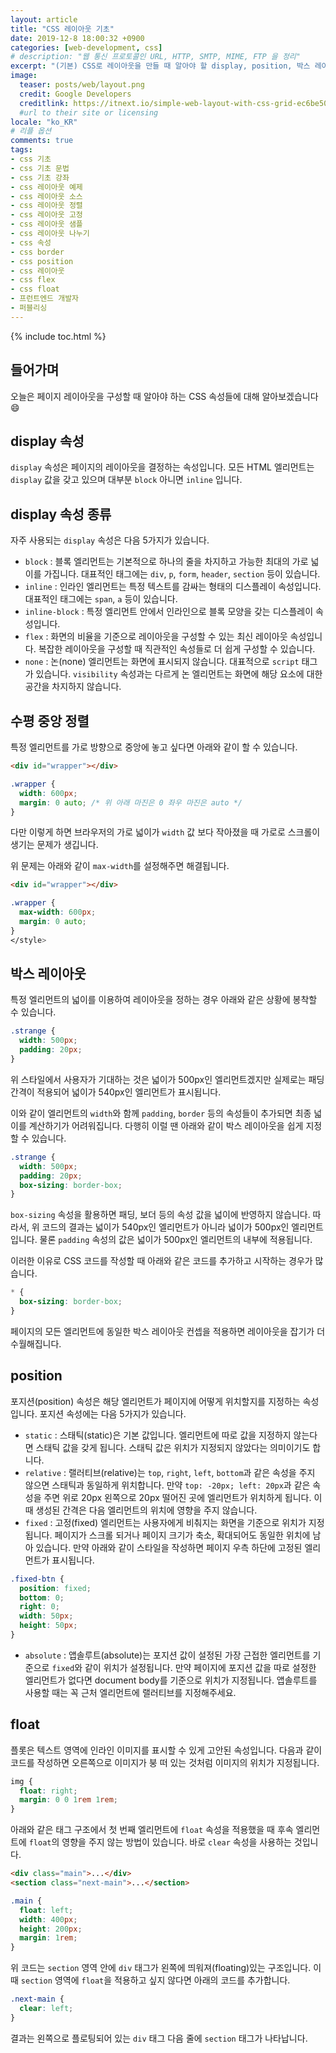 ```yaml
---
layout: article
title: "CSS 레이아웃 기초"
date: 2019-12-8 18:00:32 +0900
categories: [web-development, css]
# description: "웹 통신 프로토콜인 URL, HTTP, SMTP, MIME, FTP 을 정리"
excerpt: "(기본) CSS로 레이아웃을 만들 때 알아야 할 display, position, 박스 레이아웃"
image:
  teaser: posts/web/layout.png
  credit: Google Developers
  creditlink: https://itnext.io/simple-web-layout-with-css-grid-ec6be5086531
  #url to their site or licensing
locale: "ko_KR"
# 리플 옵션
comments: true
tags:
- css 기초
- css 기초 문법
- css 기초 강좌
- css 레이아웃 예제
- css 레이아웃 소스
- css 레이아웃 정렬
- css 레이아웃 고정
- css 레이아웃 샘플
- css 레이아웃 나누기
- css 속성
- css border
- css position
- css 레이아웃
- css flex
- css float
- 프런트엔드 개발자
- 퍼블리싱
---
```

{% include toc.html %}

## 들어가며

오늘은 페이지 레이아웃을 구성할 때 알아야 하는 CSS 속성들에 대해 알아보겠습니다 😄

## display 속성

`display` 속성은 페이지의 레이아웃을 결정하는 속성입니다. 모든 HTML 엘리먼트는 `display` 값을 갖고 있으며 대부분 `block` 아니면 `inline` 입니다.

## display 속성 종류

자주 사용되는 `display` 속성은 다음 5가지가 있습니다.

- `block` : 블록 엘리먼트는 기본적으로 하나의 줄을 차지하고 가능한 최대의 가로 넓이를 가집니다. 대표적인 태그에는 `div`, `p`, `form`, `header`, `section` 등이 있습니다.
- `inline` : 인라인 엘리먼트는 특정 텍스트를 감싸는 형태의 디스플레이 속성입니다. 대표적인 태그에는 `span`, `a` 등이 있습니다.
- `inline-block` : 특정 엘리먼트 안에서 인라인으로 블록 모양을 갖는 디스플레이 속성입니다.
- `flex` : 화면의 비율을 기준으로 레이아웃을 구성할 수 있는 최신 레이아웃 속성입니다. 복잡한 레이아웃을 구성할 때 직관적인 속성들로 더 쉽게 구성할 수 있습니다.
- `none` : 논(none) 엘리먼트는 화면에 표시되지 않습니다. 대표적으로 `script` 태그가 있습니다. `visibility` 속성과는 다르게 논 엘리먼트는 화면에 해당 요소에 대한 공간을 차지하지 않습니다.

## 수평 중앙 정렬

특정 엘리먼트를 가로 방향으로 중앙에 놓고 싶다면 아래와 같이 할 수 있습니다.

```html
<div id="wrapper"></div>
```

```css
.wrapper {
  width: 600px;
  margin: 0 auto; /* 위 아래 마진은 0 좌우 마진은 auto */
}
```

다만 이렇게 하면 브라우저의 가로 넓이가 `width` 값 보다 작아졌을 때 가로로 스크롤이 생기는 문제가 생깁니다.

위 문제는 아래와 같이 `max-width`를 설정해주면 해결됩니다.

```html
<div id="wrapper"></div>
```

```css
.wrapper {
  max-width: 600px;
  margin: 0 auto;
}
</style>
```

## 박스 레이아웃

특정 엘리먼트의 넓이를 이용하여 레이아웃을 정하는 경우 아래와 같은 상황에 봉착할 수 있습니다.

```css
.strange {
  width: 500px;
  padding: 20px;
}
```

위 스타일에서 사용자가 기대하는 것은 넓이가 500px인 엘리먼트겠지만 실제로는 패딩 간격이 적용되어 넓이가 540px인 엘리먼트가 표시됩니다.

이와 같이 엘리먼트의 `width`와 함께 `padding`, `border` 등의 속성들이 추가되면 최종 넓이를 계산하기가 어려워집니다. 다행히 이럴 땐 아래와 같이 박스 레이아웃을 쉽게 지정할 수 있습니다.

```css
.strange {
  width: 500px;
  padding: 20px;
  box-sizing: border-box;
}
```

`box-sizing` 속성을 활용하면 패딩, 보더 등의 속성 값을 넓이에 반영하지 않습니다. 따라서, 위 코드의 결과는 넓이가 540px인 엘리먼트가 아니라 넓이가 500px인 엘리먼트입니다. 물론 `padding` 속성의 값은 넓이가 500px인 엘리먼트의 내부에 적용됩니다.

이러한 이유로 CSS 코드를 작성할 때 아래와 같은 코드를 추가하고 시작하는 경우가 많습니다.

```css
* {
  box-sizing: border-box;
}
```

페이지의 모든 엘리먼트에 동일한 박스 레이아웃 컨셉을 적용하면 레이아웃을 잡기가 더 수월해집니다.

## position

포지션(position) 속성은 해당 엘리먼트가 페이지에 어떻게 위치할지를 지정하는 속성입니다. 포지션 속성에는 다음 5가지가 있습니다.

- `static` : 스태틱(static)은 기본 값입니다. 엘리먼트에 따로 값을 지정하지 않는다면 스태틱 값을 갖게 됩니다. 스태틱 값은 위치가 지정되지 않았다는 의미이기도 합니다.
- `relative` : 랠러티브(relative)는 `top`, `right`, `left`, `bottom`과 같은 속성을 주지 않으면 스태틱과 동일하게 위치합니다. 만약 `top: -20px; left: 20px`과 같은 속성을 주면 위로 20px 왼쪽으로 20px 떨어진 곳에 엘리먼트가 위치하게 됩니다. 이때 생성된 간격은 다음 엘리먼트의 위치에 영향을 주지 않습니다.
- `fixed` : 고정(fixed) 엘리먼트는 사용자에게 비춰지는 화면을 기준으로 위치가 지정됩니다. 페이지가 스크롤 되거나 페이지 크기가 축소, 확대되어도 동일한 위치에 남아 있습니다. 만약 아래와 같이 스타일을 작성하면 페이지 우측 하단에 고정된 엘리먼트가 표시됩니다.

```css
.fixed-btn {
  position: fixed;
  bottom: 0;
  right: 0;
  width: 50px;
  height: 50px;
}
```

- `absolute` : 앱솔루트(absolute)는 포지션 값이 설정된 가장 근접한 엘리먼트를 기준으로 `fixed`와 같이 위치가 설정됩니다. 만약 페이지에 포지션 값을 따로 설정한 엘리먼트가 없다면 document body를 기준으로 위치가 지정됩니다. 앱솔루트를 사용할 때는 꼭 근처 엘리먼트에 랠러티브를 지정해주세요.

## float

플롯은 텍스트 영역에 인라인 이미지를 표시할 수 있게 고안된 속성입니다. 다음과 같이 코드를 작성하면 오른쪽으로 이미지가 붕 떠 있는 것처럼 이미지의 위치가 지정됩니다.

```css
img {
  float: right;
  margin: 0 0 1rem 1rem;
}
```

아래와 같은 태그 구조에서 첫 번째 엘리먼트에 `float` 속성을 적용했을 때 후속 엘리먼트에 `float`의 영향을 주지 않는 방법이 있습니다. 바로 `clear` 속성을 사용하는 것입니다.

```html
<div class="main">...</div>
<section class="next-main">...</section>
```

```css
.main {
  float: left;
  width: 400px;
  height: 200px;
  margin: 1rem;
}
```

위 코드는 `section` 영역 안에 `div` 태그가 왼쪽에 띄워져(floating)있는 구조입니다. 이 때 `section` 영역에 `float`을 적용하고 싶지 않다면 아래의 코드를 추가합니다.

```css
.next-main {
  clear: left;
}
```

결과는 왼쪽으로 플로팅되어 있는 `div` 태그 다음 줄에 `section` 태그가 나타납니다.